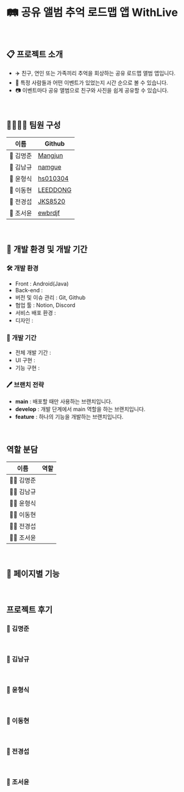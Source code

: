 # 🛤️ 공유 앨범 추억 로드맵 앱 WithLive

<br>

## 📋 프로젝트 소개

- ✈️ 친구, 연인 또는 가족끼리 추억을 회상하는 공유 로드맵 앨범 앱입니다.
- 💑 특정 사람들과 어떤 이벤트가 있었는지 시간 순으로 볼 수 있습니다.
- 📷 이벤트마다 공유 앨범으로 친구와 사진을 쉽게 공유할 수 있습니다.

<br>

## 👨‍👨‍👧‍👦 팀원 구성

| 이름 | Github |
| --- | --- |
| 👦 김명준 | [Mangjun](https://github.com/Mangjun) |
| 👦 김남규 | [namgue](https://github.com/namgue) |
| 👦 윤형식 | [hs010304](https://github.com/hs010304) |
| 👦 이동현 | [LEEDDONG](https://github.com/LEEDDONG) |
| 👦 전경섭 | [JKS8520](https://github.com/JKS8520) |
| 👧 조서윤 | [ewbrdjf](https://github.com/ewbrdjf) |

<br>

## 📃 개발 환경 및 개발 기간

### 🛠️ 개발 환경

- Front : Android(Java)
- Back-end : 
- 버전 및 이슈 관리 : Git, Github
- 협업 툴 : Notion, Discord
- 서비스 배포 환경 : 
- 디자인 : 

### 📅 개발 기간

- 전체 개발 기간 : 
- UI 구현 : 
- 기능 구현 : 

### 🖊️ 브랜치 전략

- **main** : 배포할 때만 사용하는 브랜치입니다.
- **develop** : 개발 단계에서 main 역할을 하는 브랜치입니다.
- **feature** : 하나의 기능을 개발하는 브랜치입니다.

<br>

## 역할 분담

| 이름 | 역할 |
| --- | --- |
| 👨‍🎓 김명준 |  |
| 👨‍🎓 김남규 |  |
| 👨‍🎓 윤형식 |  |
| 👨‍🎓 이동현 |  |
| 👨‍🎓 전경섭 |  |
| 👩‍🎓 조서윤 |  |

<br>

## 🔧 페이지별 기능

<br>

## 프로젝트 후기

### 👦 김명준

<br>

### 👦 김남규

<br>

### 👦 윤형식

<br>

### 👦 이동현

<br>

### 👦 전경섭

<br>

### 👧 조서윤
